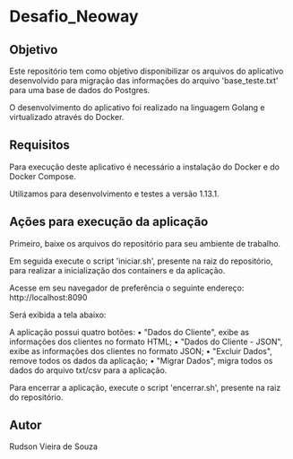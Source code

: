 # Desafio_Neoway

## Objetivo
Este repositório tem como objetivo disponibilizar os arquivos do aplicativo desenvolvido para migração das informações do arquivo 'base_teste.txt' para uma base de dados do Postgres.

O desenvolvimento do aplicativo foi realizado na linguagem Golang e virtualizado através do Docker.

## Requisitos
Para execução deste aplicativo é necessário a instalação do Docker e do Docker Compose.

Utilizamos para desenvolvimento e testes a versão 1.13.1.

## Ações para execução da aplicação 

Primeiro, baixe os arquivos do repositório para seu ambiente de trabalho.

Em seguida execute o script 'iniciar.sh', presente na raiz do repositório, para realizar a inicialização dos containers e da aplicação.

Acesse em seu navegador de preferência o seguinte endereço: http://localhost:8090

Será exibida a tela abaixo:

A aplicação possui quatro botões: 
• "Dados do Cliente", exibe as informações dos clientes no formato HTML;
• "Dados do Cliente - JSON", exibe as informações dos clientes no formato JSON;
• "Excluir Dados", remove todos os dados da aplicação;
• "Migrar Dados", migra todos os dados do arquivo txt/csv para a aplicação.

Para encerrar a aplicação, execute o script 'encerrar.sh', presente na raiz do repositório.

## Autor
Rudson Vieira de Souza
